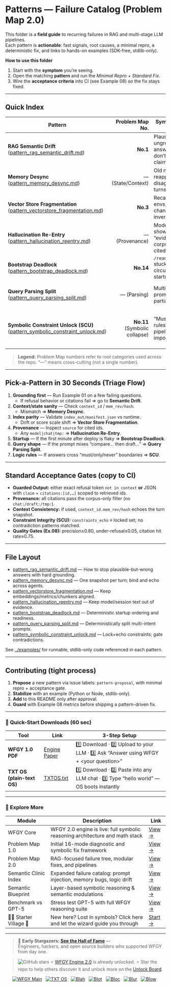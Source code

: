 # Patterns — Failure Catalog (Problem Map 2.0)

This folder is a **field guide** to recurring failures in RAG and multi-stage LLM pipelines.  
Each pattern is **actionable**: fast signals, root causes, a minimal repro, a deterministic fix, and links to hands-on examples (SDK-free, stdlib-only).

**How to use this folder**

1) Start with the **symptom** you’re seeing.  
2) Open the matching **pattern** and run the *Minimal Repro* + *Standard Fix*.  
3) Wire the **acceptance criteria** into CI (see Example 08) so the fix stays fixed.

---

## Quick Index

| Pattern | Problem Map No. | Symptoms you’ll see | Fix entrypoint |
|---|---:|---|---|
| **RAG Semantic Drift** ([pattern_rag_semantic_drift.md](./pattern_rag_semantic_drift.md)) | **No.1** | Plausible but ungrounded answers; citations don’t contain the claim | [Example 01](../examples/example_01_basic_fix.md), [Example 03](../examples/example_03_pipeline_patch.md) |
| **Memory Desync** ([pattern_memory_desync.md](./pattern_memory_desync.md)) | — (State/Context) | Old names/IDs reappear; agents disagree across turns | [Example 04](../examples/example_04_multi_agent_coordination.md) |
| **Vector Store Fragmentation** ([pattern_vectorstore_fragmentation.md](./pattern_vectorstore_fragmentation.md)) | **No.3** | Recall flips across envs; score scales change; rank inversions | [Example 05](../examples/example_05_vectorstore_repair.md) |
| **Hallucination Re-Entry** ([pattern_hallucination_reentry.md](./pattern_hallucination_reentry.md)) | — (Provenance) | Model’s prior text shows up as “evidence”; non-corpus sources cited | [Example 06](../examples/example_06_prompt_injection_block.md) |
| **Bootstrap Deadlock** ([pattern_bootstrap_deadlock.md](./pattern_bootstrap_deadlock.md)) | **No.14** | `/readyz` stuck/flapping; circular waits at startup | [Example 07](../examples/example_07_bootstrap_ordering.md) |
| **Query Parsing Split** ([pattern_query_parsing_split.md](./pattern_query_parsing_split.md)) | — (Parsing) | Multi-intent prompts answered partially or mixed | [Example 03](../examples/example_03_pipeline_patch.md), [Example 04](../examples/example_04_multi_agent_coordination.md) |
| **Symbolic Constraint Unlock (SCU)** ([pattern_symbolic_constraint_unlock.md](./pattern_symbolic_constraint_unlock.md)) | **No.11** (Symbolic collapse) | “Must/Only/Never” rules vanish mid-pipeline; impossible states | [Example 03](../examples/example_03_pipeline_patch.md), [Example 04](../examples/example_04_multi_agent_coordination.md), [Example 08](../examples/example_08_eval_rag_quality.md) |


> **Legend:** Problem Map numbers refer to root categories used across the repo. “—” means cross-cutting (not a single number).

---

## Pick-a-Pattern in 30 Seconds (Triage Flow)

1. **Grounding first** — Run Example 01 on a few failing questions.  
   - If refusal behavior or citations fail ⇒ go to **Semantic Drift**.  
2. **Context/state sanity** — Check `context_id` / `mem_rev/hash`.  
   - Mismatch ⇒ **Memory Desync**.  
3. **Index parity** — Validate `index_out/manifest.json` vs runtime.  
   - Drift or score scale shift ⇒ **Vector Store Fragmentation**.  
4. **Provenance** — Inspect `source` for cited ids.  
   - Any `model|chat|tmp:` ⇒ **Hallucination Re-Entry**.  
5. **Startup** — If the first minute after deploy is flaky ⇒ **Bootstrap Deadlock**.  
6. **Query shape** — If the prompt mixes “compare… then draft…” ⇒ **Query Parsing Split**.  
7. **Logic rules** — If answers cross “must/only/never” boundaries ⇒ **SCU**.

---

## Standard Acceptance Gates (copy to CI)

- **Guarded Output:** either exact refusal token `not in context` **or** JSON with `claim` + `citations:[id,…]` scoped to retrieved ids.  
- **Provenance:** all citations pass the corpus-only filter (no `chat:/draft:/tmp:`).  
- **Context Consistency:** if used, `context_id.mem_rev/hash` echoes the turn snapshot.  
- **Constraint Integrity (SCU):** `constraints_echo` ≡ locked set; no contradiction patterns matched.  
- **Quality Gates (Ex.08):** precision≥0.80, under-refusal≤0.05, citation hit rate≥0.75.

---

## File Layout

- [pattern_rag_semantic_drift.md](./pattern_rag_semantic_drift.md) — How to stop plausible-but-wrong answers with hard grounding.  
- [pattern_memory_desync.md](./pattern_memory_desync.md) — One snapshot per turn; bind and echo across agents.  
- [pattern_vectorstore_fragmentation.md](./pattern_vectorstore_fragmentation.md) — Keep embeddings/metrics/chunkers aligned.  
- [pattern_hallucination_reentry.md](./pattern_hallucination_reentry.md) — Keep model/session text out of evidence.  
- [pattern_bootstrap_deadlock.md](./pattern_bootstrap_deadlock.md) — Deterministic startup ordering and readiness.  
- [pattern_query_parsing_split.md](./pattern_query_parsing_split.md) — Deterministically split multi-intent prompts.  
- [pattern_symbolic_constraint_unlock.md](./pattern_symbolic_constraint_unlock.md) — Lock+echo constraints; gate contradictions.

See [../examples/](../examples/README.md) for runnable, stdlib-only code referenced in each pattern.


---

## Contributing (tight process)

1. **Propose** a new pattern via issue labels: `pattern-proposal`, with minimal repro + acceptance gate.  
2. **Stabilize** with an example (Python or Node, stdlib-only).  
3. **Add** to this README only after approval.  
4. **Guard** with Example 08 metrics before shipping a pattern-driven fix.

---


### 🔗 Quick-Start Downloads (60 sec)

| Tool | Link | 3-Step Setup |
|------|------|--------------|
| **WFGY 1.0 PDF** | [Engine Paper](https://github.com/onestardao/WFGY/blob/main/I_am_not_lizardman/WFGY_All_Principles_Return_to_One_v1.0_PSBigBig_Public.pdf) | 1️⃣ Download · 2️⃣ Upload to your LLM · 3️⃣ Ask “Answer using WFGY + \<your question>” |
| **TXT OS (plain-text OS)** | [TXTOS.txt](https://github.com/onestardao/WFGY/blob/main/OS/TXTOS.txt) | 1️⃣ Download · 2️⃣ Paste into any LLM chat · 3️⃣ Type “hello world” — OS boots instantly |

---

### 🧭 Explore More

| Module                | Description                                              | Link     |
|-----------------------|----------------------------------------------------------|----------|
| WFGY Core             | WFGY 2.0 engine is live: full symbolic reasoning architecture and math stack | [View →](https://github.com/onestardao/WFGY/tree/main/core/README.md) |
| Problem Map 1.0       | Initial 16-mode diagnostic and symbolic fix framework    | [View →](https://github.com/onestardao/WFGY/tree/main/ProblemMap/README.md) |
| Problem Map 2.0       | RAG-focused failure tree, modular fixes, and pipelines   | [View →](https://github.com/onestardao/WFGY/blob/main/ProblemMap/rag-architecture-and-recovery.md) |
| Semantic Clinic Index | Expanded failure catalog: prompt injection, memory bugs, logic drift | [View →](https://github.com/onestardao/WFGY/blob/main/ProblemMap/SemanticClinicIndex.md) |
| Semantic Blueprint    | Layer-based symbolic reasoning & semantic modulations   | [View →](https://github.com/onestardao/WFGY/tree/main/SemanticBlueprint/README.md) |
| Benchmark vs GPT-5    | Stress test GPT-5 with full WFGY reasoning suite         | [View →](https://github.com/onestardao/WFGY/tree/main/benchmarks/benchmark-vs-gpt5/README.md) |
| 🧙‍♂️ Starter Village 🏡 | New here? Lost in symbols? Click here and let the wizard guide you through | [Start →](https://github.com/onestardao/WFGY/blob/main/StarterVillage/README.md) |

---

> 👑 **Early Stargazers: [See the Hall of Fame](https://github.com/onestardao/WFGY/tree/main/stargazers)** —  
> Engineers, hackers, and open source builders who supported WFGY from day one.

> <img src="https://img.shields.io/github/stars/onestardao/WFGY?style=social" alt="GitHub stars"> ⭐ [WFGY Engine 2.0](https://github.com/onestardao/WFGY/blob/main/core/README.md) is already unlocked. ⭐ Star the repo to help others discover it and unlock more on the [Unlock Board](https://github.com/onestardao/WFGY/blob/main/STAR_UNLOCKS.md).

<div align="center">

[![WFGY Main](https://img.shields.io/badge/WFGY-Main-red?style=flat-square)](https://github.com/onestardao/WFGY)
&nbsp;
[![TXT OS](https://img.shields.io/badge/TXT%20OS-Reasoning%20OS-orange?style=flat-square)](https://github.com/onestardao/WFGY/tree/main/OS)
&nbsp;
[![Blah](https://img.shields.io/badge/Blah-Semantic%20Embed-yellow?style=flat-square)](https://github.com/onestardao/WFGY/tree/main/OS/BlahBlahBlah)
&nbsp;
[![Blot](https://img.shields.io/badge/Blot-Persona%20Core-green?style=flat-square)](https://github.com/onestardao/WFGY/tree/main/OS/BlotBlotBlot)
&nbsp;
[![Bloc](https://img.shields.io/badge/Bloc-Reasoning%20Compiler-blue?style=flat-square)](https://github.com/onestardao/WFGY/tree/main/OS/BlocBlocBloc)
&nbsp;
[![Blur](https://img.shields.io/badge/Blur-Text2Image%20Engine-navy?style=flat-square)](https://github.com/onestardao/WFGY/tree/main/OS/BlurBlurBlur)
&nbsp;
[![Blow](https://img.shields.io/badge/Blow-Game%20Logic-purple?style=flat-square)](https://github.com/onestardao/WFGY/tree/main/OS/BlowBlowBlow)
&nbsp;
</div>



